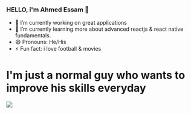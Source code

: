 ### HELLO, i'm Ahmed Essam 👋
- 🔭 I’m currently working on great applications 
- 🌱 I’m currently learning more about advanced reactjs & react native fundamentals.
- 😄 Pronouns: He/His
- ⚡ Fun fact: i love football & movies 
<h1> I'm just a normal guy who wants to improve his skills everyday </h1>
<img src="https://github-readme-stats.vercel.app/api?username=AHMAD19858&&show_icons=true&title_color=ffffff&icon_color=red&text_color=daf7dc&bg_color=151515">
